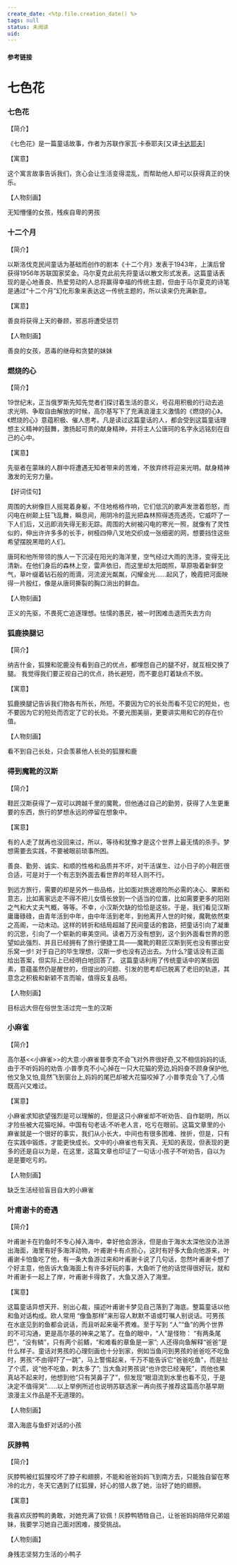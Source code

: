 ```yaml
---
create_date: <%tp.file.creation_date() %>
tags: null
status: 未阅读 
uid: 
---
```



#### 参考链接

# 七色花

### 七色花

【简介】

《七色花》是一篇童话故事，作者为苏联作家瓦·卡泰耶夫[又译[卡达耶夫](https://baike.baidu.com/item/%E5%8D%A1%E8%BE%BE%E8%80%B6%E5%A4%AB/4871629)]

【寓意】

这个寓言故事告诉我们，贪心会让生活变得混乱，而帮助他人却可以获得真正的快乐。

【人物刻画】

无知懵懂的女孩，残疾自卑的男孩

### 十二个月

【简介】

以斯洛伐克民间童话为基础而创作的剧本《十二个月》发表于1943年，上演后曾获得1956年苏联国家奖金。马尔夏克此前先将童话以散文形式发表。这篇童话表现的是心地善良、热爱劳动的人总将赢得幸福的传统主题，但由于马尔夏克的诗笔是通过“十二个月”幻化形象来表达这一传统主题的，所以读来仍充满新意。

【寓意】

善良将获得上天的眷顾，邪恶将遭受惩罚

【人物刻画】

善良的女孩，恶毒的继母和贪婪的妹妹

### 燃烧的心

【简介】

19世纪末，正当俄罗斯先知先觉者们探讨着生活的意义，号召用积极的行动去追求光明、争取自由解放的时候，高尔基写下了充满浪漫主义激情的《燃烧的心》。《燃烧的心》意蕴积极、催人思考。凡是读过这篇童话的人，都会受到这篇童话理想主义精神的鼓舞，激扬起可贵的献身精神，并将主人公唐珂的名字永远铭刻在自己的心中。

【寓意】

先驱者在蒙昧的人群中将遭遇无知者带来的苦难，不放弃终将迎来光明。献身精神激发的无穷力量。

【好词佳句】

周围的大树像巨人摇晃着身躯，不住地格格作响，它们低沉的歌声发泄着怨怒，而闪电在树颠上狂飞乱舞，瞬息间，用阴冷的蓝光把森林照得透亮透亮，它威吓了一下人们后，又迅即消失得无影无踪。周围的大树被闪电的寒光一照，就像有了灵性似的，伸出许许多多的长手，树桠四伸八叉地交织成一张细密的网，想要挡住这些希望摆脱黑暗的人们。

唐珂和他所带领的族人一下沉浸在阳光的海洋里，空气经过大雨的洗涤，变得无比清新。在他们身后的森林上空，雷声依旧，而这里却太阳朗照，草原吸着新鲜空气，草叶缀着钻石般的雨滴，河流波光粼粼，闪耀金光……起风了，晚霞把河面映得一片殷红，像是从唐珂撕裂的胸口淌出的鲜血。

【人物刻画】

正义的先驱，不畏死亡追逐理想。怯懦的愚民，被一时困难击退而失去方向

### 狐鹿换腿记

【简介】

纳吉什金，狐狸和驼鹿没有看到自己的优点，都埋怨自己的腿不好，就互相交换了腿。
我觉得我们要正视自己的优点，扬长避短，而不要总盯着缺点不放。

【寓意】

狐鹿换腿记告诉我们物各有所长，所短。不要因为它的长处而看不见它的短处，也不要因为它的短处而否定了它的长处。不要光图美丽，更要讲实用和它的存在价值。

【人物刻画】

看不到自己长处，只会羡慕他人长处的狐狸和鹿

### 得到魔靴的汉斯

【简介】

鞋匠汉斯获得了一双可以跨越千里的魔靴，但他通过自己的勤劳，获得了人生更重要的东西，旅行的梦想永远的停留在想象中。

【寓意】

有的人走了就再也没回来过，所以，等待和犹豫才是这个世界上最无情的杀手。梦想需要去实践，不要被眼前琐事所困。

善良、勤劳、诚实、和顺的性格和品质并不坏，对干活谋生、过小日子的小鞋匠很合适，可是对于一个有志到外面去看世界的年轻人则不行。

到远方旅行，需要的却是另外一些品格，比如面对旅途艰险所必需的决心、果断和意志，比如离家远走不得不把儿女情长放到一个适当的位置，比如需要更多的阳刚之气和大丈夫气概，等等。不幸，小汉斯欠缺的恰恰是这些。于是，我们看见汉斯庸庸碌碌，由青年活到中年，由中年活到老年，到他离开人世的时候，魔靴依然束之高阁，一动未动。这样的转折和结局超越了民间童话的套路，把童话引向了凝重的沉思，引向了一个崭新的审美空间。读者万万没有想到，这个到外面看世界的愿望如此强烈、并且已经拥有了旅行便捷工具――魔靴的鞋匠汉斯到死也没有挪出安乐窝一步!
对于自己的毕生理想，汉斯一步也没有迈出去。为什么?童话没有正面给出答案，但实际上已经明白地回答了。
这篇童话利用了传统童话中的某些因素，意蕴虽然仍是醒世的，但提出的问题、引发的思考却已脱离了老旧的轨道，其意念之积极和新颖不言而喻，值得反复品咂。

【人物刻画】

目标远大但在俗世生活过完一生的汉斯

### 小麻雀

【简介】

高尔基<<小麻雀>>的大意:小麻雀普季克不会飞对外界很好奇,又不相信妈妈的话,由于不听妈妈的劝告.小普季克不小心掉在一只大花猫的旁边,妈妈奋不顾身保护他,他又急又怕,竟然飞到窗台上,妈妈的尾巴却被大花猫咬掉了.小普季克会飞了,心情既高兴又难过。

【寓意】

小麻雀求知欲望强烈是可以理解的，但是这只小麻雀却不听劝告、自作聪明，所以才险些被大花猫吃掉。中国有句老话:不听老人言，吃亏在眼前。这篇文章里的小麻雀就是一个很好的事实，我们从小长大，中间也有很多困难、挫折，但是，只有在实践中锻炼，才能更快成长。文中的小麻雀也有天真、无知的表现，但表现的更多的还是自以为是，在这里，这篇文章也印证了一句话:小孩子不听劝告，自以为是是要吃亏的。

【人物刻画】

缺乏生活经验盲目自大的小麻雀

### 叶甫谢卡的奇遇

【简介】

叶甫谢卡在钓鱼时不专心掉入海中，幸好他会游泳，但是由于海水太深他没办法游出海面，海里有好多海洋动物，叶甫谢卡有点担心，这时有好多大鱼向他游来，叶甫谢卡怕鱼吃了他，有一条大鱼游过来和叶甫谢卡说了几句话，忽然叶甫谢卡想了个好主意，他告诉大鱼海面上有许多好玩的事，大鱼听了他的话觉得很好玩，就和叶甫谢卡一起上了岸，叶甫谢卡得救了，大鱼又游入了海里。

【寓意】

这篇童话异想天开、别出心裁，描述叶甫谢卡梦见自己落到了海底。整篇童话以他和鱼对话构成。欧人常用 “像鱼那样”来形容人默默不语或叮嘱人别说话。可男孩在水底见到的鱼都会说话，而且听起来毫不费难。至于写到 “人”“鱼”的两个世界的不可沟通，更是高尔基的神来之笔了。在鱼的眼中，“人”是怪物： “有两条尾巴”，“没有鳞”，只有两个前鳍，“和难看的章鱼是一家”; 人还得向鱼解释“爸爸”是什么样子。童话对男孩的心理刻画也十分到家，例如当鱼问到男孩的爸爸吃不吃鱼时，男孩“不由得吓了一跳”，马上警惕起来，千万不能告诉它“爸爸吃鱼”，而是扯了个谎，说“他不吃鱼，刺太多了”; 当大鱼对男孩说“也许您已经淹死”，而他也果真站不起来时，他想到他“只有哭鼻子了”，但发现“眼泪流到水里也看不见，于是决定不值得哭”……以上举例所述也说明苏联选家一再向孩子推荐这篇高尔基早期浪漫主义作品是不无道理的。

【人物刻画】

潜入海底与鱼虾对话的小孩

### 灰脖鸭

【简介】

灰脖鸭被红狐狸咬坏了脖子和翅膀，不能和爸爸妈妈飞到南方去，只能独自留在寒冷的北方，冬天它遇到了红狐狸，好心的猎人救了她，治好了她的翅膀。

【寓意】

我喜欢灰脖鸭的勇敢，对她充满了钦佩！灰脖鸭牺牲自己，让爸爸妈妈陪伴兄弟姐妹，我要学习她自己面对困难，接受挑战。

【人物刻画】

身残志坚努力生活的小鸭子